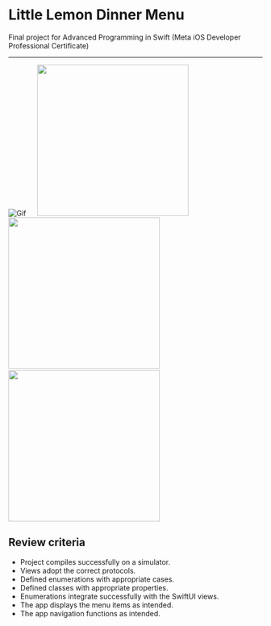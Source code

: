 # Little Lemon Dinner Menu
 Final project for Advanced Programming in Swift (Meta iOS Developer Professional Certificate)
 ___
![Gif](https://user-images.githubusercontent.com/93353925/213902710-c49add73-a3b8-4a75-bb78-0f6b74a736db.gif)
&emsp;
<img src="https://user-images.githubusercontent.com/93353925/213902836-ae7051b9-3d79-4060-adcd-243724bc0b41.png" width="300">
&emsp;
<img src="https://user-images.githubusercontent.com/93353925/213902838-d9f413e5-bfb0-4b3f-a1cc-87a31854eb6b.png" width="300">
&emsp;
<img src="https://user-images.githubusercontent.com/93353925/213903448-c5594b0c-c669-4362-950f-234066c8f1dc.png" width="300">
## Review criteria
* Project compiles successfully on a simulator.
* Views adopt the correct protocols.
* Defined enumerations with appropriate cases.
* Defined classes with appropriate properties.
* Enumerations integrate successfully with the SwiftUI views.
* The app displays the menu items as intended.
* The app navigation functions as intended.
